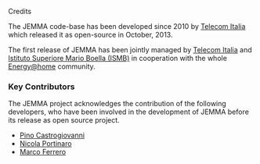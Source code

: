 Credits
<!-- Remember: the first line always goes with the title-->
<!-- Please use h3 headers (###) inside these files -->

The JEMMA code-base has been developed since 2010 by [Telecom Italia](http://www.telecomitalia.it/) which released it as open-source in October, 2013.

The first release of JEMMA has been jointly managed by [Telecom Italia](http://www.telecomitalia.it/) and [Istituto Superiore Mario Boella (ISMB)](http://www.ismb.it/) in cooperation with the whole [Energy@home](http://www.energy-home.it/) community. 

### Key Contributors

The JEMMA project acknowledges the contribution of the following developers, who have been involved in the development of JEMMA before its release as open source project.

- [Pino Castrogiovanni]()
- [Nicola Portinaro]()
- [Marco Ferrero]()


<!--TODO Qui possiamo aggiungere link alla bio + descrizione delle cose fatte-->

